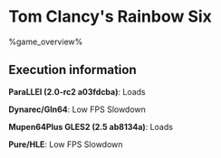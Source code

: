 # Tom Clancy's Rainbow Six 

%game_overview%

## Execution information

**ParaLLEl (2.0-rc2 a03fdcba)**: Loads

**Dynarec/Gln64**: Low FPS Slowdown

**Mupen64Plus GLES2 (2.5 ab8134a)**: Loads

**Pure/HLE**: Low FPS Slowdown
